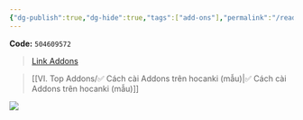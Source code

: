 ```yaml
---
{"dg-publish":true,"dg-hide":true,"tags":["add-ons"],"permalink":"/read-it-later-inbox/show-deck-s-last-review-time/","hide":true,"dgPassFrontmatter":true}
---
```


**Code:** `504609572`

> [Link Addons](https://ankiweb.net/shared/info/504609572)

> [[VI. Top Addons/✅ Cách cài Addons trên hocanki (mẫu)\|✅ Cách cài Addons trên hocanki (mẫu)]]

![](https://i.imgur.com/9To7jiX.png)
